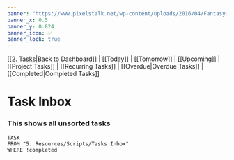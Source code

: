 ```yaml
---
banner: "https://www.pixelstalk.net/wp-content/uploads/2016/04/Fantasy-wallpapers-HD.jpg"
banner_x: 0.5
banner_y: 0.824
banner_icon: ✅
banner_lock: true
---
```


[[2. Tasks|Back to Dashboard]] | [[Today]] | [[Tomorrow]] | [[Upcoming]] | [[Project Tasks]] | [[Recurring Tasks]] | [[Overdue|Overdue Tasks]] | [[Completed|Completed Tasks]]
# Task Inbox
### This shows all unsorted tasks

```dataview
TASK
FROM "5. Resources/Scripts/Tasks Inbox"
WHERE !completed
```